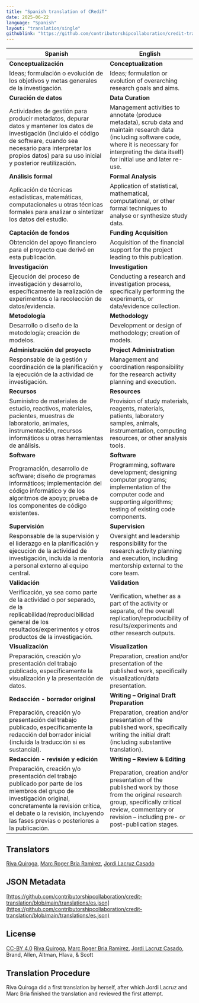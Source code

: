 ```yaml
---
title: "Spanish translation of CRediT"
date: 2025-06-22
language: "Spanish"
layout: "translation/single"
githublink: "https://github.com/contributorshipcollaboration/credit-translation/blob/main/translations/es.json"
---
```


| Spanish | English |
| --- | --- |
| **Conceptualización** | **Conceptualization** |
| Ideas; formulación o evolución de los objetivos y metas generales de la investigación. | Ideas; formulation or evolution of overarching research goals and aims. |
| **Curación de datos** | **Data Curation** |
| Actividades de gestión para producir metadatos, depurar datos y mantener los datos de investigación (incluido el código de software, cuando sea necesario para interpretar los propios datos) para su uso inicial y posterior reutilización. | Management activities to annotate (produce metadata), scrub data and maintain research data (including software code, where it is necessary for interpreting the data itself) for initial use and later re-use. |
| **Análisis formal** | **Formal Analysis** |
| Aplicación de técnicas estadísticas, matemáticas, computacionales u otras técnicas formales para analizar o sintetizar los datos del estudio. | Application of statistical, mathematical, computational, or other formal techniques to analyse or synthesize study data. |
| **Captación de fondos** | **Funding Acquisition** |
| Obtención del apoyo financiero para el proyecto que derivó en esta publicación. | Acquisition of the financial support for the project leading to this publication. |
| **Investigación** | **Investigation** |
| Ejecución del proceso de investigación y desarrollo, específicamente la realización de experimentos o la recolección de datos/evidencia. | Conducting a research and investigation process, specifically performing the experiments, or data/evidence collection. |
| **Metodología** | **Methodology** |
| Desarrollo o diseño de la metodología; creación de modelos. | Development or design of methodology; creation of models. |
| **Administración del proyecto** | **Project Administration** |
| Responsable de la gestión y coordinación de la planificación y la ejecución de la actividad de investigación. | Management and coordination responsibility for the research activity planning and execution. |
| **Recursos** | **Resources** |
| Suministro de materiales de estudio, reactivos, materiales, pacientes, muestras de laboratorio, animales, instrumentación, recursos informáticos u otras herramientas de análisis. | Provision of study materials, reagents, materials, patients, laboratory samples, animals, instrumentation, computing resources, or other analysis tools. |
| **Software** | **Software** |
| Programación, desarrollo de software; diseño de programas informáticos; implementación del código informático y de los algoritmos de apoyo; prueba de los componentes de código existentes. | Programming, software development; designing computer programs; implementation of the computer code and supporting algorithms; testing of existing code components. |
| **Supervisión** | **Supervision** |
| Responsable de la supervisión y el liderazgo en la planificación y ejecución de la actividad de investigación, incluida la mentoría a personal externo al equipo central. | Oversight and leadership responsibility for the research activity planning and execution, including mentorship external to the core team. |
| **Validación** | **Validation** |
| Verificación, ya sea como parte de la actividad o por separado, de la replicabilidad/reproducibilidad general de los resultados/experimentos y otros productos de la investigación. | Verification, whether as a part of the activity or separate, of the overall replication/reproducibility of results/experiments and other research outputs. |
| **Visualización** | **Visualization** |
| Preparación, creación y/o presentación del trabajo publicado, específicamente la visualización y la presentación de datos. | Preparation, creation and/or presentation of the published work, specifically visualization/data presentation. |
| **Redacción - borrador original** | **Writing – Original Draft Preparation** |
| Preparación, creación y/o presentación del trabajo publicado, específicamente la redacción del borrador inicial (incluida la traducción si es sustancial). | Preparation, creation and/or presentation of the published work, specifically writing the initial draft (including substantive translation). |
| **Redacción - revisión y edición** | **Writing – Review & Editing** |
| Preparación, creación y/o presentación del trabajo publicado por parte de los miembros del grupo de investigación original, concretamente la revisión crítica, el debate o la revisión, incluyendo las fases previas o posteriores a la publicación. | Preparation, creation and/or presentation of the published work by those from the original research group, specifically critical review, commentary or revision – including pre- or post-publication stages. |

## Translators

[Riva  Quiroga](https://orcid.org/0000-0002-1147-4135), [Marc Roger Bria Ramirez](https://orcid.org/0000-0001-8485-8941), [Jordi  Lacruz Casado](https://orcid.org/0000-0002-5053-6941)

## JSON Metadata

[https://github.com/contributorshipcollaboration/credit-translation/blob/main/translations/es.json](https://github.com/contributorshipcollaboration/credit-translation/blob/main/translations/es.json)

## License

[CC-BY 4.0](https://creativecommons.org/licenses/by/4.0/) [Riva  Quiroga](https://orcid.org/0000-0002-1147-4135), [Marc Roger Bria Ramirez](https://orcid.org/0000-0001-8485-8941), [Jordi  Lacruz Casado](https://orcid.org/0000-0002-5053-6941), Brand, Allen, Altman, Hlava, & Scott

## Translation Procedure

Riva Quiroga did a first translation by herself, after which Jordi Lacruz and Marc Bria finished the translation and reviewed the first attempt.